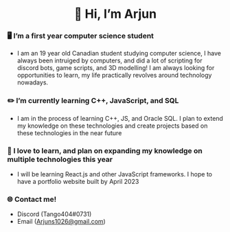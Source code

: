 <h1 align="center">👋 Hi, I’m Arjun</h1>

### 🖥️ I’m a first year computer science student
- I am an 19 year old Canadian student studying computer science, I have always been intruiged by computers, and did a lot of scripting for discord bots, game scripts, and 3D modelling! I am always looking for opportunities to learn, my life practically revolves around technology nowadays.

### ✏️ I’m currently learning C++, JavaScript, and SQL
- I am in the process of learning C++, JS, and Oracle SQL. I plan to extend my knowledge on these technologies and create projects based on these technologies in the near future

### 📜 I love to learn, and plan on expanding my knowledge on multiple technologies this year
- I will be learning React.js and other JavaScript frameworks. I hope to have a portfolio website built by April 2023

### 🌐 Contact me!
- Discord (Tango404#0731)
- Email (Arjuns1026@gmail.com)

<!---
Tango404/Tango404 is a ✨ special ✨ repository because its `README.md` (this file) appears on your GitHub profile.
You can click the Preview link to take a look at your changes.
--->
